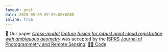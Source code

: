 ```yaml
---
layout: post
date: 2025-05-09 07:59:00+0200
inline: true
---
```


📄 Our paper [*Cross-modal feature fusion for robust point cloud registration with ambiguous geometry*](https://arxiv.org/abs/2505.13088v1) was accepted by the [ISPRS Journal of Photogrammetry and Remote Sensing](https://www.sciencedirect.com/journal/isprs-journal-of-photogrammetry-and-remote-sensing). [🧑‍💻 Code](https://github.com/zhaoyiww/CoFF)